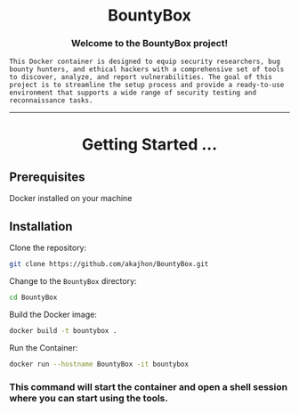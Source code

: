 <h1 align="center"> BountyBox </h1> 

<h3 align="center">  Welcome to the BountyBox project! </h3> 

    This Docker container is designed to equip security researchers, bug bounty hunters, and ethical hackers with a comprehensive set of tools to discover, analyze, and report vulnerabilities. The goal of this project is to streamline the setup process and provide a ready-to-use environment that supports a wide range of security testing and reconnaissance tasks.

***

<h1 align="center"> Getting Started ...</h1> 

## Prerequisites

Docker installed on your machine

## Installation

Clone the repository:

```bash
git clone https://github.com/akajhon/BountyBox.git
```

Change to the `BountyBox` directory:

```bash
cd BountyBox
```

Build the Docker image:

```bash
docker build -t bountybox . 
```

Run the Container:

```bash
docker run --hostname BountyBox -it bountybox
```

### This command will start the container and open a shell session where you can start using the tools.